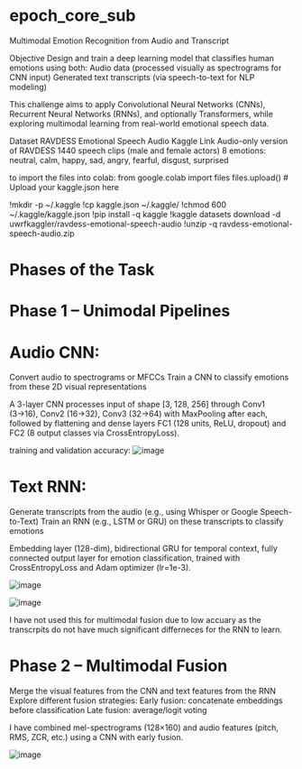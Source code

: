 # epoch_core_sub
Multimodal Emotion Recognition from Audio and Transcript

Objective
Design and train a deep learning model that classifies human emotions using both:
Audio data (processed visually as spectrograms for CNN input)
Generated text transcripts (via speech-to-text for NLP modeling)

This challenge aims to apply Convolutional Neural Networks (CNNs), Recurrent Neural Networks (RNNs), and optionally Transformers, while exploring multimodal learning from real-world emotional speech data.

Dataset
RAVDESS Emotional Speech Audio
Kaggle Link 
Audio-only version of RAVDESS
1440 speech clips (male and female actors)
8 emotions: neutral, calm, happy, sad, angry, fearful, disgust, surprised

to import the files into colab:
from google.colab import files
files.upload()  # Upload your kaggle.json here

!mkdir -p ~/.kaggle
!cp kaggle.json ~/.kaggle/
!chmod 600 ~/.kaggle/kaggle.json
!pip install -q kaggle
!kaggle datasets download -d uwrfkaggler/ravdess-emotional-speech-audio
!unzip -q ravdess-emotional-speech-audio.zip




# Phases of the Task
# Phase 1 – Unimodal Pipelines
# Audio CNN:
Convert audio to spectrograms or MFCCs
Train a CNN to classify emotions from these 2D visual representations

A 3-layer CNN processes input of shape [3, 128, 256] through Conv1 (3→16), Conv2 (16→32), Conv3 (32→64) with MaxPooling after each, followed by flattening and dense layers FC1 (128 units, ReLU, dropout) and FC2 (8 output classes via CrossEntropyLoss).

training and validation accuracy:
![image](https://github.com/user-attachments/assets/707d830e-1093-464c-a9bd-3c1b038b7ddb)


# Text RNN:
Generate transcripts from the audio (e.g., using Whisper or Google Speech-to-Text)
Train an RNN (e.g., LSTM or GRU) on these transcripts to classify emotions

Embedding layer (128-dim), bidirectional GRU for temporal context, fully connected output layer for emotion classification, trained with CrossEntropyLoss and Adam optimizer (lr=1e-3).

![image](https://github.com/user-attachments/assets/e1749a8b-9a02-4e3f-bc64-33be0b541fe8)

![image](https://github.com/user-attachments/assets/2c9ad3df-0f5a-4038-8b79-55d16b5ea7a7)

I have not used this for multimodal fusion due to low accuary as the transcrpits do not have much significant differneces for the RNN to learn. 

# Phase 2 – Multimodal Fusion
Merge the visual features from the CNN and text features from the RNN
Explore different fusion strategies:
Early fusion: concatenate embeddings before classification
Late fusion: average/logit voting

I have combined mel-spectrograms (128×160) and audio features (pitch, RMS, ZCR, etc.) using a CNN with early fusion.


![image](https://github.com/user-attachments/assets/84e7628a-a33f-461f-a34c-e8e3a31cddfc)

